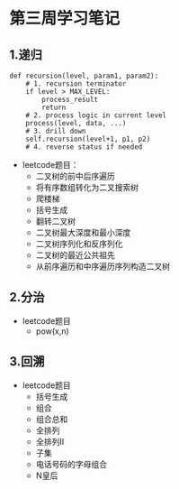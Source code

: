 # 第三周学习笔记

## 1.递归

```
def recursion(level, param1, param2):
    # 1. recursion terminator
    if level > MAX_LEVEL:
        process_result
        return
    # 2. process logic in current level
    process(level, data, ...)
    # 3. drill down
    self.recursion(level+1, p1, p2)
    # 4. reverse status if needed

```

- leetcode题目：
    - 二叉树的前中后序遍历
    - 将有序数组转化为二叉搜索树
    - 爬楼梯
    - 括号生成
    - 翻转二叉树
    - 二叉树最大深度和最小深度
    - 二叉树序列化和反序列化
    - 二叉树的最近公共祖先
    - 从前序遍历和中序遍历序列构造二叉树

## 2.分治

- leetcode题目
    - pow(x,n)
    
## 3.回溯

- leetcode题目
    - 括号生成
    - 组合
    - 组合总和
    - 全排列
    - 全排列II
    - 子集
    - 电话号码的字母组合
    - N皇后
